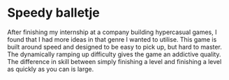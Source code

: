 <h1>Speedy balletje</h1>
<p>
  After finishing my internship at a company building hypercasual games, I found that I had more ideas in that genre I wanted to utilise. This game is built around speed and designed to be easy to pick up, but hard to master. The dynamically ramping up difficulty gives the game an addictive quality. The difference in skill between simply finishing a level and finishing a level as quickly as you can is large. 
</p>
